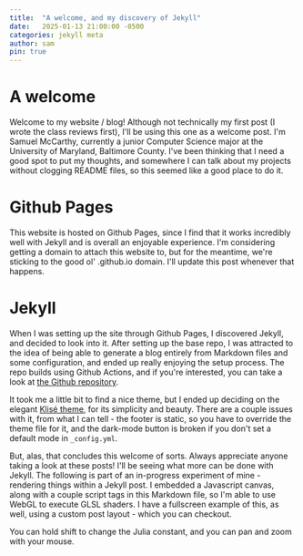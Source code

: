 ```yaml
---
title:  "A welcome, and my discovery of Jekyll"
date:   2025-01-13 21:00:00 -0500
categories: jekyll meta
author: sam
pin: true
---
```


# A welcome

Welcome to my website / blog! Although not technically my first post (I wrote the class reviews first), I'll be using this one as a welcome post. I'm Samuel McCarthy, currently a junior Computer Science major at the University of Maryland, Baltimore County. I've been thinking that I need a good spot to put my thoughts, and somewhere I can talk about my projects without clogging README files, so this seemed like a good place to do it.

# Github Pages

This website is hosted on Github Pages, since I find that it works incredibly well with Jekyll and is overall an enjoyable experience. I'm considering getting a domain to attach this website to, but for the meantime, we're sticking to the good ol' .github.io domain. I'll update this post whenever that happens.

# Jekyll

When I was setting up the site through Github Pages, I discovered Jekyll, and decided to look into it. After setting up the base repo, I was attracted to the idea of being able to generate a blog entirely from Markdown files and some configuration, and ended up really enjoying the setup process. The repo builds using Github Actions, and if you're interested, you can take a look at [the Github repository](https://github.com/sam-mccarthy/sam-mccarthy.github.io/).

It took me a little bit to find a nice theme, but I ended up deciding on the elegant [Klisé theme](https://github.com/piharpi/jekyll-klise), for its simplicity and beauty. There are a couple issues with it, from what I can tell - the footer is static, so you have to override the theme file for it, and the dark-mode button is broken if you don't set a default mode in `_config.yml`.

But, alas, that concludes this welcome of sorts. Always appreciate anyone taking a look at these posts! I'll be seeing what more can be done with Jekyll. The following is part of an in-progress experiment of mine - rendering things within a Jekyll post. I embedded a Javascript canvas, along with a couple script tags in this Markdown file, so I'm able to use WebGL to execute GLSL shaders. I have a fullscreen example of this, as well, using a custom post layout - which you can checkout.

You can hold shift to change the Julia constant, and you can pan and zoom with your mouse.

<canvas id="julia" style="width: 100%;"></canvas>
<script src="https://ajax.googleapis.com/ajax/libs/jquery/3.7.1/jquery.min.js"></script>
<script src="{{ site.url }}/assets/js/julia.js"></script>